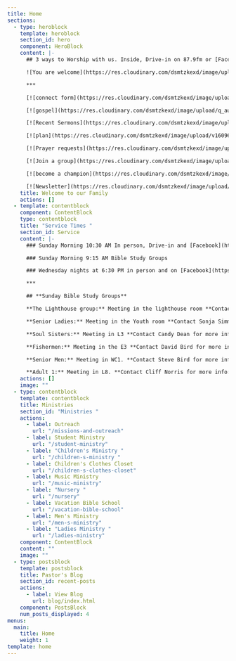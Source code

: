 ```yaml
---
title: Home
sections:
  - type: heroblock
    template: heroblock
    section_id: hero
    component: HeroBlock
    content: |-
      ## 3 ways to Worship with us. Inside, Drive-in on 87.9fm or [Facebook Live](https://www.facebook.com/groups/FBCBronson/) all at 10:30 AM Sundays

      ![You are welcome](https://res.cloudinary.com/dsmtzkexd/image/upload/f_auto,q_auto/v1598404492/church_sunset.jpg)

      ***

      [![connect form](https://res.cloudinary.com/dsmtzkexd/image/upload/f_auto,q_auto/v1598372533/DA446331-1DC1-4648-90D1-D3967A2C6F7A.png)](https://forms.gle/651RQkxsmr3C6CMV8)

      [![gospel](https://res.cloudinary.com/dsmtzkexd/image/upload/q_auto:good/v1607537160/IMG_2359.png)](/gospel)

      [![Recent Sermons](https://res.cloudinary.com/dsmtzkexd/image/upload/f_auto,q_auto/v1598372543/DACB6D80-3F77-464C-A131-6D3E28F7BADF.png)](/sermons)

      [![plan](https://res.cloudinary.com/dsmtzkexd/image/upload/v1609686398/IMG_3026.png)](/images/2021plan.pdf)

      [![Prayer requests](https://res.cloudinary.com/dsmtzkexd/image/upload/f_auto,q_auto/v1598372534/EA3605CB-5160-466C-9164-C8644F5E9D7F.png)](https://forms.gle/duinCZesEGRo8xDs9)

      [![Join a group](https://res.cloudinary.com/dsmtzkexd/image/upload/f_auto,q_auto/v1598372537/1873AFBD-D9E2-4089-8C6E-068388C28BB3.png)](https://forms.gle/y5x9F4mQ7MPHGUCB6)

      [![become a champion](https://res.cloudinary.com/dsmtzkexd/image/upload/f_auto,q_auto/v1598887453/champ.png)](https://forms.gle/3XZjDgMPChKDLGPn9)

      [![Newsletter](https://res.cloudinary.com/dsmtzkexd/image/upload/f_auto,q_auto/v1598372529/1868F6AE-3E24-4421-B9FD-C60AB0D0064F.png)](/images/heartbeat.pdf)
    title: Welcome to our Family
    actions: []
  - template: contentblock
    component: ContentBlock
    type: contentblock
    title: "Service Times "
    section_id: Service
    content: |-
      ### Sunday Morning 10:30 AM In person, Drive-in and [Facebook](https://www.facebook.com/groups/FBCBronson/)

      ### Sunday Morning 9:15 AM Bible Study Groups

      ### Wednesday nights at 6:30 PM in person and on [Facebook](https://www.facebook.com/groups/FBCBronson/)

      ***

      ## **Sunday Bible Study Groups**

      **The Lighthouse group:** Meeting in the lighthouse room **Contact Danny Sprague for more info:** 352-221-4847

      **Senior Ladies:** Meeting in the Youth room **Contact Sonja Simmons for more info:** 352-538-0398

      **Soul Sisters:** Meeting in L3 **Contact Candy Dean for more info:** 352-214-0015

      **Fishermen:** Meeting in the E3 **Contact David Bird for more info:** 352-572-2674

      **Senior Men:** Meeting in WC1. **Contact Steve Bird for more info:** 352-817-4711

      **Adult 1:** Meeting in L8. **Contact Cliff Norris for more info:** 352-538-7609
    actions: []
    image: ""
  - type: contentblock
    template: contentblock
    title: Ministries
    section_id: "Ministries "
    actions:
      - label: Outreach
        url: "/missions-and-outreach"
      - label: Student Ministry
        url: "/student-ministry"
      - label: "Children's Ministry "
        url: "/children-s-ministry "
      - label: Children's Clothes Closet
        url: "/children-s-clothes-closet"
      - label: Music Ministry
        url: "/music-ministry"
      - label: "Nursery "
        url: "/nursery"
      - label: Vacation Bible School
        url: "/vacation-bible-school"
      - label: Men's Ministry
        url: "/men-s-ministry"
      - label: "Ladies Ministry "
        url: "/ladies-ministry"
    component: ContentBlock
    content: ""
    image: ""
  - type: postsblock
    template: postsblock
    title: Pastor's Blog
    section_id: recent-posts
    actions:
      - label: View Blog
        url: blog/index.html
    component: PostsBlock
    num_posts_displayed: 4
menus:
  main:
    title: Home
    weight: 1
template: home
---
```

